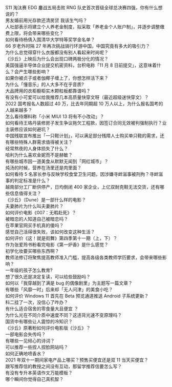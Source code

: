 S11 淘汰赛 EDG 鏖战五局击败 RNG 队史首次晋级全球总决赛四强，你有什么想说的？  
男友婚前用光存款还清房贷 我该生气吗？  
人社部表示将建立个人养老金制度，拟采取「养老金个人账户制」，并逐步调整缴费上限，将会带来哪些变化？  
如何看待杨倩入围清华大学特等奖学金名单？  
66 岁老外时隔 27 年再次挑战骑行环游中国，中国究竟有多大的吸引力？  
为什么总觉得穿什么衣服都没有别人看起来时尚呢？  
《沙丘》上映后为什么会出现口碑两极分化的情况？  
美国强逼半导体企业提交机密资料，台积电称「11 月 8 日前提交」，这意味着什么？会产生哪些影响？  
如果你被贞子或者伽椰子缠上了，你想怎样活下来？  
为什么「懂音乐」的人大多不在乎音质?  
大品牌用的衣柜橱柜实木颗粒板都靠谱吗？  
有没有小可爱可以给我推荐几本高质量快穿文呀（最近超级迷快穿文）？  
2022 国考报名人数超过 40 万，比去年同期超 10 万人以上，为什么报名国考的人越来越多？  
怎么看待爆料称「小米 MIUI 13 将有不小改动」？  
如何看待王珞丹装修房子发生争议拖欠工程款，因签订合同无效被判强制执行？业主装修应该如何避坑？  
中国残联宣布推出「一只鞋计划」，可以满足部分残障人士购买单只鞋的需求，还有哪些特殊人群需求值得被关注？  
经常熬夜的人身体损失了什么？  
哈利为什么喜欢金妮而不是赫敏？  
有哪些城市因一道美食从默默无闻到「网红城市」？  
炖汤的时候，营养在汤里还是肉里面？  
如何看待 5 名家长参与反映学校食堂卫生问题，因涉嫌寻衅滋事被刑拘？寻衅滋事的判定标准是什么？  
越南部分工厂断供停产，日均倒闭 400 家企业，上亿双耐克鞋无法交货，还有哪些信息值得关注？  
《沙丘》（Dune）是一部什么样的电影？  
夫妻肺片为什么叫夫妻肺片？  
如何评价电影《007：无暇赴死》？  
被暗恋的人知道自己被暗恋吗？  
在苹果官网买手机真的傻吗？  
感觉自己活得很失败，该如何改变这种生活？  
如何评价《这！就是街舞》第四季第十一期（上，下）？  
作为张爱玲书粉看完电影《第一炉香》是什么感觉？  
初学化妆要买哪些东西啊？  
教师法修订将聚焦提高教师准入门槛，提高各级各类教师学历要求，会带来哪些影响？  
一年级的孩子怎么教育?  
想了很久还是决定复读，可以给些鼓励吗？  
如何以「我穿越到了满是 bug 的偶像剧里」为主题写一篇文章？  
有哪些「风靡一时」后来却「无人问津」的美食小吃？  
如何评价 Windows 11 首先在 Beta 预览通道推送 Android 子系统更新？  
科二挂了一次，没信心了咋办？  
有什么适合宿舍的零食量大且便宜 ？  
为什么光在不同介质中速度不同？这违背光速不变原理吗？  
国货中有哪些让人震惊的冷知识？  
《沙丘》原著粉如何评价电影版《沙丘》？  
一部电影会失传吗？  
有哪些一见倾心的诗词？  
可以推荐一些捏人捏脸网站吗？  
如何正确地喷香水？  
2021 年双十一期间家电产品上哪买？预售买便宜还是双 11 当天买便宜？  
跟写推荐信的教授之间没有互动，那留学推荐信要怎么写？  
有没有专升本英语作文万能模板？  
哪个瞬间你觉得自己真机智？  
